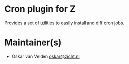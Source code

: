 # Cron plugin for Z

Provides a set of utilities to easily install and diff cron jobs.

# Maintainer(s)
* Oskar van Velden <oskar@zicht.nl>

